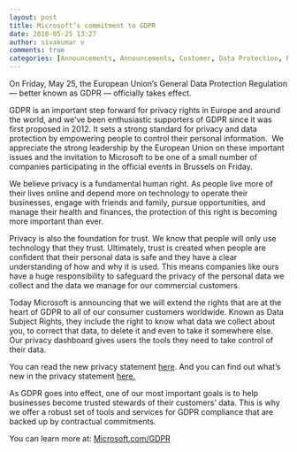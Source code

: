 ```yaml
---
layout: post
title: Microsoft’s commitment to GDPR
date: 2018-05-25 13:27
author: sivakumar v
comments: true
categories: [Announcements, Announcements, Customer, Data Protection, European Union, GDPR, Microsoft, Privacy, Sivakumar Venkataraman]
---
```

<p>On Friday, May 25, the European Union’s General Data Protection Regulation — better known as GDPR — officially takes effect.</p>
<p>GDPR is an important step forward for privacy rights in Europe and around the world, and we’ve been enthusiastic supporters of GDPR since it was first proposed in 2012. It sets a strong standard for privacy and data protection by empowering people to control their personal information.&nbsp; We appreciate the strong leadership by the European Union on these important issues and the invitation to Microsoft to be one of a small number of companies participating in the official events in Brussels on Friday.</p>
<p>We believe privacy is a fundamental human right. As people live more of their lives online and depend more on technology to operate their businesses, engage with friends and family, pursue opportunities, and manage their health and finances, the protection of this right is becoming more important than ever.</p>
<p>Privacy is also the foundation for trust. We know that people will only use technology that they trust. Ultimately, trust is created when people are confident that their personal data is safe and they have a clear understanding of how and why it is used. This means companies like ours have a huge responsibility to safeguard the privacy of the personal data we collect and the data we manage for our commercial customers.</p><p>Today Microsoft is announcing that we will extend the rights that are at the heart of GDPR to all of our consumer customers worldwide. Known as Data Subject Rights, they include the right to know what data we collect about you, to correct that data, to delete it and even to take it somewhere else. Our privacy dashboard gives users the tools they need to take control of their data.</p><p>You can read the new privacy statement <a href="https://privacy.microsoft.com/en-us/privacystatement" target="_blank">here</a>. And you can find out what’s new in the privacy statement <a href="https://privacy.microsoft.com/en-us/Updates" target="_blank">here.</a></p><p>As GDPR goes into effect, one of our most important goals is to help businesses become trusted stewards of their customers’ data. This is why we offer a robust set of tools and services for GDPR compliance that are backed up by contractual commitments.</p><p>You can learn more at: <a href="https://www.microsoft.com/en-us/trustcenter/Privacy/GDPR">Microsoft.com/GDPR</a></p>
